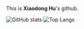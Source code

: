 This is **Xiaodong Hu**'s github.

![GitHub stats](https://github-readme-stats.vercel.app/api?username=xiaodong-hu&show_icons=true&rank_icon=github)
![Top Langs](https://github-readme-stats.vercel.app/api/top-langs/?username=xiaodong-hu&exclude_repo=github-readme-stats,xiaodong-hu.github.io,dotfile,Research-Notes,Xournalpp-Notes,FCI_ProjWfc,SATHE,CV,ustc-bachelor-dissertation,Self-Energy-of-Electron-Phonon-Interaction,Physical-Phase-Recognition-by-Machine-Learning,Category-Theory,Quantum-Field-Theory-in-Statistical-Physics,QFT-Notes&hide=javascript,css,html,shell,tex&custom_title=Langauges&text_bold=true)

<!--
  
-->
